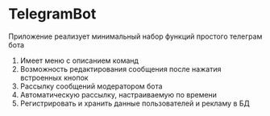 # TelegramBot
Приложение реализует минимальный набор функций простого телеграм бота
1. Имеет меню с описанием команд
2. Возможность редактирования сообщения после нажатия встроенных кнопок
3. Рассылку сообщений модератором бота
4. Автоматическую рассылку, настраиваемую по времени
5. Регистрировать и хранить данные пользователей и рекламу в БД
